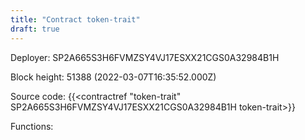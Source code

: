 ```yaml
---
title: "Contract token-trait"
draft: true
---
```

Deployer: SP2A665S3H6FVMZSY4VJ17ESXX21CGS0A32984B1H


 



Block height: 51388 (2022-03-07T16:35:52.000Z)

Source code: {{<contractref "token-trait" SP2A665S3H6FVMZSY4VJ17ESXX21CGS0A32984B1H token-trait>}}

Functions:


